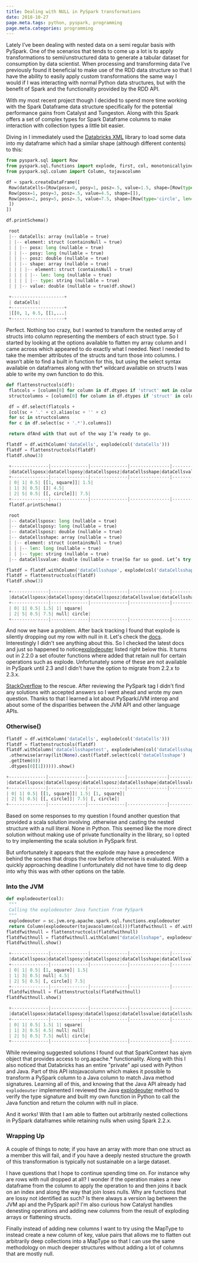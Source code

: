```yaml
---
title: Dealing with NULL in PySpark transformations
date: 2018-10-27
page.meta.tags: python, pyspark, programming
page.meta.categories: programming
---
```


Lately I’ve been dealing with nested data on a semi regular basis with PySpark. One of the scenarios that tends to come
up a lot is to apply transformations to semi/unstructured data to generate a tabular dataset for consumption by data
scientist. When processing and transforming data I’ve previously found it beneficial to make use of the RDD data
structure so that I have the ability to easily apply custom transformations the same way I would if I was interacting
with normal Python data structures, but with the benefit of Spark and the functionality provided by the RDD API.

With my most recent project though I decided to spend more time working with the Spark Dataframe data structure
specifically for the potential performance gains from Catalyst and Tungeston. Along with this Spark offers a set of
complex types for Spark Dataframe columns to make interaction with collection types a little bit easier.

Diving in I immediately used the [Databricks XML](https://github.com/databricks/spark-xml) library to load some data
into my dataframe which had a similar shape (although different contents) to this:

```python
from pyspark.sql import Row
from pyspark.sql.functions import explode, first, col, monotonicallyincreasingid, when, array, lit
from pyspark.sql.column import Column, tojavacolumn

df = spark.createDataFrame([
 Row(dataCells=[Row(posx=0, posy=1, posz=.5, value=1.5, shape=[Row(type='square', len=1)]),
 Row(posx=1, posy=3, posz=.5, value=4.5, shape=[]),
 Row(posx=2, posy=5, posz=.5, value=7.5, shape=[Row(type='circle', len=.5)])
 ])
])

df.printSchema()

 root
 |-- dataCells: array (nullable = true)
 | |-- element: struct (containsNull = true)
 | | |-- posx: long (nullable = true)
 | | |-- posy: long (nullable = true)
 | | |-- posz: double (nullable = true)
 | | |-- shape: array (nullable = true)
 | | | |-- element: struct (containsNull = true)
 | | | | |-- len: long (nullable = true)
 | | | | |-- type: string (nullable = true)
 | | |-- value: double (nullable = true)df.show()

 +--------------------+
 | dataCells|
 +--------------------+
 |[[0, 1, 0.5, [[1,...|
 +--------------------+
```

Perfect. Nothing too crazy, but I wanted to transform the nested array of structs into column representing the members
of each struct type. So I started by looking at the options available to flatten my array column and I came across which
appeared to do exactly what I needed. Next I needed to take the member attributes of the structs and turn those into
columns. I wasn’t able to find a built in function for this, but using the select syntax available on dataframes along
with the\* wildcard available on structs I was able to write my own function to do this.

```python
def flattenstructcols(df):
 flatcols = [column[0] for column in df.dtypes if 'struct' not in column[1][:6]]
 structcolumns = [column[0] for column in df.dtypes if 'struct' in column[1][:6]]

 df = df.select(flatcols +
 [col(sc + '.' + c).alias(sc + '' + c)
 for sc in structcolumns
 for c in df.select(sc + '.*').columns])

 return dfAnd with that out of the way I’m ready to go.

flatdf = df.withColumn('dataCells', explode(col('dataCells')))
flatdf = flattenstructcols(flatdf)
flatdf.show(3)

 +--------------|--------------|--------------|---------------|---------------+
 |dataCellsposx|dataCellsposy|dataCellsposz|dataCellsshape|dataCellsvalue|
 +--------------|--------------|--------------|---------------|---------------+
 | 0| 1| 0.5| [[1, square]]| 1.5|
 | 1| 3| 0.5| []| 4.5|
 | 2| 5| 0.5| [[, circle]]| 7.5|
 +--------------|--------------|--------------|---------------|---------------+
 flatdf.printSchema()

 root
 |-- dataCellsposx: long (nullable = true)
 |-- dataCellsposy: long (nullable = true)
 |-- dataCellsposz: double (nullable = true)
 |-- dataCellsshape: array (nullable = true)
 | |-- element: struct (containsNull = true)
 | | |-- len: long (nullable = true)
 | | |-- type: string (nullable = true)
 |-- dataCellsvalue: double (nullable = true)So far so good. Let’s try it again, and if all goes well we can throw this in a loop, flatten nested columns and be on our way.

flatdf = flatdf.withColumn('dataCellsshape', explode(col('dataCellsshape')))
flatdf = flattenstructcols(flatdf)
flatdf.show(3)

 +--------------|--------------|--------------|---------------|--------------------|---------------------+
 |dataCellsposx|dataCellsposy|dataCellsposz|dataCellsvalue|dataCellsshapelen|dataCellsshapetype|
 +--------------|--------------|--------------|---------------|--------------------|---------------------+
 | 0| 1| 0.5| 1.5| 1| square|
 | 2| 5| 0.5| 7.5| null| circle|
 +--------------|--------------|--------------|---------------|--------------------|---------------------+
```

And now we have a problem. After back tracking I found that explode is silently dropping out my row with null in it.
Let's check
the [docs](https://spark.apache.org/docs/2.2.0/api/python/pyspark.sql.html?highlight=date#pyspark.sql.functions.explode).
Interestingly I didn't see anything about this. So I checked the latest docs and just so happened to
notice[explodeouter](https://spark.apache.org/docs/latest/api/python/pyspark.sql.html?highlight=date#pyspark.sql.functions.explode_outer)
listed right below this. It turns out in 2.2.0 a set ofouter functions where added that retain null for certain
operations such as explode. Unfortunately some of these are not available in PySpark until 2.3 and I didn't have the
option to migrate from 2.2.x to 2.3.x.

[StackOverflow](https://stackoverflow.com/questions/52747258/pyspark-2-2-explode-dropping-null-rows-how-to-implement-explode-outer)
to the rescue. After reviewing the PySpark tag I didn't find any solutions with accepted answers so I went ahead and
wrote my own question. Thanks to that I learned a lot about PySpark/JVM interop and about some of the disparities
between the JVM API and other language APIs.

### Otherwise()

```python
flatdf = df.withColumn('dataCells', explode(col('dataCells')))
flatdf = flattenstructcols(flatdf)
flatdf.withColumn('dataCellsshapetest', explode(when(col('dataCellsshape').isNotNull(), col('dataCellsshape'))
 .otherwise(array(lit(None).cast(flatdf.select(col('dataCellsshape')
 .getItem(0))
 .dtypes[0][1]))))).show()

+--------------|--------------|--------------|---------------|---------------|--------------------+
|dataCellsposx|dataCellsposy|dataCellsposz|dataCellsshape|dataCellsvalue|dataCellsshapetest|
+--------------|--------------|--------------|---------------|---------------|--------------------+
| 0| 1| 0.5| [[1, square]]| 1.5| [1, square]|
| 2| 5| 0.5| [[, circle]]| 7.5| [, circle]|
+--------------|--------------|--------------|---------------|---------------|--------------------+
```

Based on some responses to my question I found another question that provided a scala solution involving .otherwise and
casting the nested structure with a null literal. None in Python. This seemed like the more direct solution without
making use of private functionality in the library, so I opted to try implementing the scala solution in PySpark first.

But unfortunately it appears that the explode may have a precedence behind the scenes that drops the row before
otherwise is evaluated. With a quickly approaching deadline I unfortunately did not have time to dig deep into why this
was with other options on the table.

### Into the JVM

```python
def explodeouter(col):
 """
 Calling the explodeouter Java function from PySpark
 """
 explodeouter = sc.jvm.org.apache.spark.sql.functions.explodeouter
 return Column(explodeouter(tojavacolumn(col)))flatdfwithnull = df.withColumn('dataCells', explode(col('dataCells')))
flatdfwithnull = flattenstructcols(flatdfwithnull)
flatdfwithnull = flatdfwithnull.withColumn("dataCellsshape", explodeouter(col("dataCellsshape")))
flatdfwithnull.show()

 +--------------|--------------|--------------|---------------|---------------+
 |dataCellsposx|dataCellsposy|dataCellsposz|dataCellsshape|dataCellsvalue|
 +--------------|--------------|--------------|---------------|---------------+
 | 0| 1| 0.5| [1, square]| 1.5|
 | 1| 3| 0.5| null| 4.5|
 | 2| 5| 0.5| [, circle]| 7.5|
 +--------------|--------------|--------------|---------------|---------------+
 flatdfwithnull = flattenstructcols(flatdfwithnull)
flatdfwithnull.show()

 +--------------|--------------|--------------|---------------|--------------------|---------------------+
 |dataCellsposx|dataCellsposy|dataCellsposz|dataCellsvalue|dataCellsshapelen|dataCellsshapetype|
 +--------------|--------------|--------------|---------------|--------------------|---------------------+
 | 0| 1| 0.5| 1.5| 1| square|
 | 1| 3| 0.5| 4.5| null| null|
 | 2| 5| 0.5| 7.5| null| circle|
 +--------------|--------------|--------------|---------------|--------------------|---------------------+
```

While reviewing suggested solutions I found out that SparkContext has ajvm object that provides access to org.apache.\*
functionality. Along with this I also noticed that Databricks has an entire "private" api used with Python and Java.
Part of this API istojavacolumn which makes it possible to transform a PySpark column to a Java column to match Java
method signatures.
Learning all of this, and knowing that the Java API already had `explodeouter` implemented I reviewed the
Java [explodeouter](https://spark.apache.org/docs/2.3.0/api/java/index.html) method to verify the type signature and
built my own function in Python to call the Java function and return the column with null in place.

And it works! With that I am able to flatten out arbitrarily nested collections in PySpark dataframes while retaining
nulls when using Spark 2.2.x.

### Wrapping Up

A couple of things to note; if you have an array with more than one struct as a member this will fail, and if you have a
deeply nested structure the growth of this transformation is typically not sustainable on a large dataset.

I have questions that I hope to continue spending time on. For instance why are rows with null dropped at all? I wonder
if the operation makes a new dataframe from the column to apply the operation to and then joins it back on an index and
along the way that join loses nulls. Why are functions that are lossy not identified as such? Is there always a version
lag between the JVM api and the PySpark api? I'm also curious how Catalyst handles denesting operations and adding new
columns from the result of exploding arrays or flattening structs.

Finally instead of adding new columns I want to try using the MapType to instead create a new column of key, value pairs
that allows me to flatten out arbitrarily deep collections into a MapType so that I can use the same methodology on much
deeper structures without adding a lot of columns that are mostly null.
